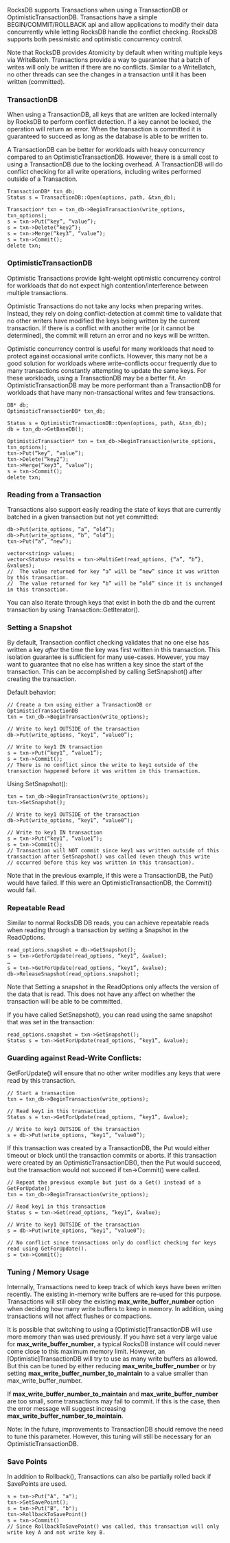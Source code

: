 RocksDB supports Transactions when using a TransactionDB or OptimisticTransactionDB.  Transactions have a simple BEGIN/COMMIT/ROLLBACK api and allow applications to modify their data concurrently while letting RocksDB handle the conflict checking.  RocksDB supports both pessimistic and optimistic concurrency control.  

Note that RocksDB provides Atomicity by default when writing multiple keys via WriteBatch. Transactions provide a way to guarantee that a batch of writes will only be written if there are no conflicts. Similar to a WriteBatch, no other threads can see the changes in a transaction until it has been written (committed).

### TransactionDB
When using a TransactionDB, all keys that are written are locked internally by RocksDB to perform conflict detection.  If a key cannot be locked, the operation will return an error.  When the transaction is committed it is guaranteed to succeed as long as the database is able to be written to.

A TransactionDB can be better for workloads with heavy concurrency compared to an OptimisticTransactionDB.  However, there is a small cost to using a TransactionDB due to the locking overhead.  A TransactionDB will do conflict checking for all write operations, including writes performed outside of a Transaction.

	TransactionDB* txn_db;
	Status s = TransactionDB::Open(options, path, &txn_db);

	Transaction* txn = txn_db->BeginTransaction(write_options, txn_options);
	s = txn->Put(“key”, “value”);
	s = txn->Delete(“key2”);
	s = txn->Merge(“key3”, “value”);
	s = txn->Commit();
	delete txn;

### OptimisticTransactionDB
Optimistic Transactions provide light-weight optimistic concurrency control for workloads that do not expect high contention/interference between multiple transactions.

Optimistic Transactions do not take any locks when preparing writes. Instead, they rely on doing conflict-detection at commit time to validate that no other writers have modified the keys being written by the current transaction. If there is a conflict with another write (or it cannot be determined), the commit will return an error and no keys will be written.

Optimistic concurrency control is useful for many workloads that need to protect against occasional write conflicts. However, this many not be a good solution for workloads where write-conflicts occur frequently due to many transactions constantly attempting to update the same keys. For these workloads, using a TransactionDB may be a better fit. An OptimisticTransactionDB may be more performant than a TransactionDB for workloads that have many non-transactional writes and few transactions. 

	DB* db;
	OptimisticTransactionDB* txn_db;

	Status s = OptimisticTransactionDB::Open(options, path, &txn_db);
	db = txn_db->GetBaseDB();

	OptimisticTransaction* txn = txn_db->BeginTransaction(write_options, txn_options);
	txn->Put(“key”, “value”);
	txn->Delete(“key2”);
	txn->Merge(“key3”, “value”);
	s = txn->Commit();
	delete txn;


### Reading from a Transaction            
Transactions also support easily reading the state of keys that are currently batched in a given transaction but not yet committed:

	db->Put(write_options, “a”, “old”);
	db->Put(write_options, “b”, “old”);
	txn->Put(“a”, “new”);

	vector<string> values;
	vector<Status> results = txn->MultiGet(read_options, {“a”, “b”}, &values);
	//  The value returned for key “a” will be “new” since it was written by this transaction.
	//  The value returned for key “b” will be “old” since it is unchanged in this transaction.

You can also iterate through keys that exist in both the db and the current transaction by using Transaction::GetIterator().

### Setting a Snapshot

By default, Transaction conflict checking validates that no one else has written a key *after* the time the key was first written in this transaction. This isolation guarantee is sufficient for many use-cases. However, you may want to guarantee that no else has written a key since the start of the transaction. This can be accomplished by calling SetSnapshot() after creating the transaction.

Default behavior:

	// Create a txn using either a TransactionDB or OptimisticTransactionDB
	txn = txn_db->BeginTransaction(write_options);

	// Write to key1 OUTSIDE of the transaction
	db->Put(write_options, “key1”, “value0”);

	// Write to key1 IN transaction
	s = txn->Put(“key1”, “value1”);
	s = txn->Commit();
	// There is no conflict since the write to key1 outside of the transaction happened before it was written in this transaction.

Using SetSnapshot():

	txn = txn_db->BeginTransaction(write_options);
	txn->SetSnapshot();

	// Write to key1 OUTSIDE of the transaction
	db->Put(write_options, “key1”, “value0”);

	// Write to key1 IN transaction
	s = txn->Put(“key1”, “value1”);
	s = txn->Commit();
	// Transaction will NOT commit since key1 was written outside of this transaction after SetSnapshot() was called (even though this write
	// occurred before this key was written in this transaction).

Note that in the previous example, if this were a TransactionDB, the Put() would have failed. If this were an OptimisticTransactionDB, the Commit() would fail.	

### Repeatable Read
Similar to normal RocksDB DB reads, you can achieve repeatable reads when reading through a transaction by setting a Snapshot in the ReadOptions.

	read_options.snapshot = db->GetSnapshot();
	s = txn->GetForUpdate(read_options, “key1”, &value);
	…
	s = txn->GetForUpdate(read_options, “key1”, &value);
	db->ReleaseSnapshot(read_options.snapshot);

Note that Setting a snapshot in the ReadOptions only affects the version of the data that is read.  This does not have any affect on whether the transaction will be able to be committed.

If you have called SetSnapshot(), you can read using the same snapshot that was set in the transaction:

	read_options.snapshot = txn->GetSnapshot();
	Status s = txn->GetForUpdate(read_options, “key1”, &value);
	

### Guarding against Read-Write Conflicts:
GetForUpdate() will ensure that no other writer modifies any keys that were read by this transaction.

	// Start a transaction 
	txn = txn_db->BeginTransaction(write_options);

	// Read key1 in this transaction
	Status s = txn->GetForUpdate(read_options, “key1”, &value);

	// Write to key1 OUTSIDE of the transaction
	s = db->Put(write_options, “key1”, “value0”);

If this transaction was created by a TransactionDB, the Put would either timeout or block until the transaction commits or aborts.  If this transaction were created by an OptimisticTransactionDB(), then the Put would succeed, but the transaction would not succeed if txn->Commit() were called.

	// Repeat the previous example but just do a Get() instead of a GetForUpdate()
	txn = txn_db->BeginTransaction(write_options);

	// Read key1 in this transaction
	Status s = txn->Get(read_options, “key1”, &value);

	// Write to key1 OUTSIDE of the transaction
	s = db->Put(write_options, “key1”, “value0”);

	// No conflict since transactions only do conflict checking for keys read using GetForUpdate().
	s = txn->Commit();


### Tuning / Memory Usage

Internally, Transactions need to keep track of which keys have been written recently.  The existing in-memory write buffers are re-used for this purpose.  Transactions will still obey the existing **max_write_buffer_number** option when deciding how many write buffers to keep in memory.  In addition, using transactions will not affect flushes or compactions.

It is possible that switching to using a [Optimistic]TransactionDB will use more memory than was used previously.  If you have set a very large value for **max_write_buffer_number**, a typical RocksDB instance will could never come close to this maximum memory limit.  However, an [Optimistic]TransactionDB will try to use as many write buffers as allowed.  But this can be tuned by either reducing **max_write_buffer_number** or by setting **max_write_buffer_number_to_maintain** to a value smaller than max_write_buffer_number.

If **max_write_buffer_number_to_maintain** and **max_write_buffer_number** are too small, some transactions may fail to commit.  If this is the case, then the error message will suggest increasing **max_write_buffer_number_to_maintain**.

Note: In the future, improvements to TransactionDB should remove the need to tune this parameter.  However, this tuning will still be necessary for an OptimisticTransactionDB.

### Save Points

In addition to Rollback(), Transactions can also be partially rolled back if SavePoints are used.

	s = txn->Put("A", "a");
	txn->SetSavePoint();
	s = txn->Put("B", "b");
	txn->RollbackToSavePoint()
	s = txn->Commit()
	// Since RollbackToSavePoint() was called, this transaction will only write key A and not write key B.

